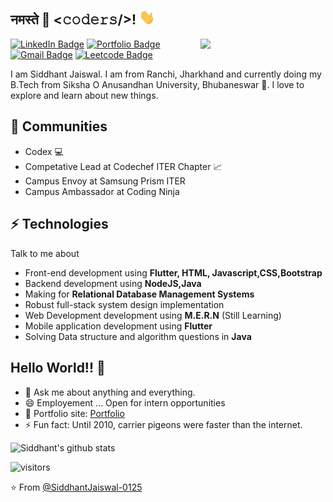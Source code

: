 <h2> नमस्ते 🙏 <𝚌𝚘𝚍𝚎𝚛𝚜/>! <img src="https://raw.githubusercontent.com/ABSphreak/ABSphreak/master/gifs/Hi.gif" width="25px"></h2>

<img align='right' src='https://user-images.githubusercontent.com/5713670/87202985-820dcb80-c2b6-11ea-9f56-7ec461c497c3.gif' width='200"'>

[![LinkedIn Badge](https://img.shields.io/badge/LinkedIn-Siddhant%20Jaiswal-blue)](https://www.linkedin.com/in/siddhantjaiswal363/) [![Portfolio Badge](https://img.shields.io/badge/Portfolio-Siddhant%20Jaiswal-brightgreen)](https://siddhantjaiswal-0125.github.io/) 
[![Gmail Badge](https://img.shields.io/badge/Gmail-siddhantjaiswal363-red)](mailto:siddhantjaiswal363@gmail.com)
[![Leetcode Badge](https://img.shields.io/badge/LeetCode-Siddhant-yellow)](https://leetcode.com/SiddhantJaiswal363/)



I am Siddhant Jaiswal. I am from Ranchi, Jharkhand and currently doing my B.Tech from Siksha O Anusandhan  University, Bhubaneswar 🏫. I love to explore and learn about new things.
## 👯 Communities
* Codex 💻
* Competative Lead at Codechef ITER Chapter 📈
* Campus Envoy at Samsung Prism ITER
* Campus Ambassador at Coding Ninja 

## ⚡ Technologies
Talk to me about
- Front-end development using **Flutter, HTML, Javascript,CSS,Bootstrap**
- Backend development using **NodeJS,Java**
- Making for **Relational Database Management Systems**
- Robust full-stack system design implementation
- Web Development development using **M.E.R.N** (Still Learning)
- Mobile application development using **Flutter**
- Solving Data structure and algorithm questions in **Java**
## Hello World!! 🤔
- 💬 Ask me about anything and everything.
- 😄 Employement ... Open for intern opportunities
- 🎯 Portfolio site: [Portfolio](https://siddhantjaiswal-0125.github.io/)
- ⚡ Fun fact: Until 2010, carrier pigeons were faster than the internet.

![Siddhant's github stats](https://github-readme-stats.vercel.app/api?username=SiddhantJaiswal-0125&&show_icons=true&title_color=ffffff&icon_color=bb2acf&text_color=daf7dc&bg_color=151515)

![visitors](https://visitor-badge.glitch.me/badge?page_id=SiddhantJaiswal-0125.SiddhantJaiswal-0125)

⭐️ From [@SiddhantJaiswal-0125](https://github.com/SiddhantJaiswal-0125)
